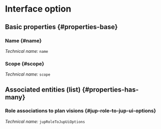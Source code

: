 # Interface option
<!--- THIS FILE IS GENERATED PLEASE DO NOT EDIT IT DIRECTLY --->



<OH code="jupUiOption"/>


## Basic properties {#properties-base}

### Name {#name}



*Technical name:* ```name```
<PH code="jupUiOption:name"/>

### Scope {#scope}



*Technical name:* ```scope```
<PH code="jupUiOption:scope"/>




## Associated entities (list) {#properties-has-many}

### Role associations to plan visions {#jup-role-to-jup-ui-options}



*Technical name:* ```jupRoleToJupUiOptions```
<PH code="jupUiOption:jupRoleToJupUiOptions"/>




